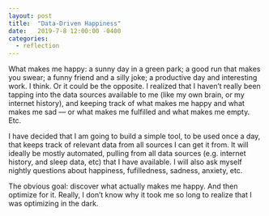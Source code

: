 ```yaml
---
layout: post
title:  "Data-Driven Happiness"
date:   2019-7-8 12:00:00 -0400
categories:
  - reflection
---
```

What makes me happy: a sunny day in a green park; a good run that makes you swear; a funny friend and a silly joke; a productive day and interesting work. I think. Or it could be the opposite. I realized that I haven’t really been tapping into the data sources available to me (like my own brain, or my internet history), and keeping track of what makes me happy and what makes me sad — or what makes me fulfilled and what makes me empty. Etc. 

I have decided that I am going to build a simple tool, to be used once a day, that keeps track of relevant data from all sources I can get it from. It will ideally be mostly automated, pulling from all data sources (e.g. internet history, and sleep data, etc) that I have available. I will also ask myself nightly questions about happiness, fufilledness, sadness, anxiety, etc. 

The obvious goal: discover what actually makes me happy. And then optimize for it. Really, I don’t know why it took me so long to realize that I was optimizing in the dark. 